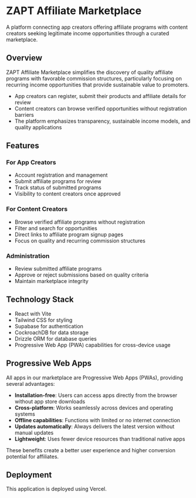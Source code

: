 # ZAPT Affiliate Marketplace

A platform connecting app creators offering affiliate programs with content creators seeking legitimate income opportunities through a curated marketplace.

## Overview

ZAPT Affiliate Marketplace simplifies the discovery of quality affiliate programs with favorable commission structures, particularly focusing on recurring income opportunities that provide sustainable value to promoters.

- App creators can register, submit their products and affiliate details for review
- Content creators can browse verified opportunities without registration barriers
- The platform emphasizes transparency, sustainable income models, and quality applications

## Features

### For App Creators
- Account registration and management
- Submit affiliate programs for review
- Track status of submitted programs
- Visibility to content creators once approved

### For Content Creators
- Browse verified affiliate programs without registration
- Filter and search for opportunities
- Direct links to affiliate program signup pages
- Focus on quality and recurring commission structures

### Administration
- Review submitted affiliate programs
- Approve or reject submissions based on quality criteria
- Maintain marketplace integrity

## Technology Stack

- React with Vite
- Tailwind CSS for styling
- Supabase for authentication
- CockroachDB for data storage
- Drizzle ORM for database queries
- Progressive Web App (PWA) capabilities for cross-device usage

## Progressive Web Apps

All apps in our marketplace are Progressive Web Apps (PWAs), providing several advantages:

- **Installation-free**: Users can access apps directly from the browser without app store downloads
- **Cross-platform**: Works seamlessly across devices and operating systems
- **Offline capabilities**: Functions with limited or no internet connection
- **Updates automatically**: Always delivers the latest version without manual updates
- **Lightweight**: Uses fewer device resources than traditional native apps

These benefits create a better user experience and higher conversion potential for affiliates.

## Deployment

This application is deployed using Vercel.